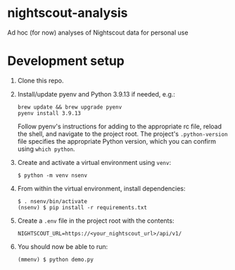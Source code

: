 # nightscout-analysis

Ad hoc (for now) analyses of Nightscout data for personal use


# Development setup

1. Clone this repo. 

1. Install/update pyenv and Python 3.9.13 if needed, e.g.:

   ```
   brew update && brew upgrade pyenv
   pyenv install 3.9.13
   ```

   Follow pyenv's instructions for adding to the appropriate rc file, reload the 
   shell, and navigate to the project root. The project's `.python-version` file 
   specifies the appropriate Python version, which you can confirm using `which python`.

1. Create and activate a virtual environment using `venv`:

   ```commandline
   $ python -m venv nsenv
   ```

1. From within the virtual environment, install dependencies:
 
   ```commandline
   $ . nsenv/bin/activate
   (nsenv) $ pip install -r requirements.txt
   ```

1. Create a `.env` file in the project root with the contents:

   ```commandline
   NIGHTSCOUT_URL=https://<your_nightscout_url>/api/v1/
   ```

1. You should now be able to run:

   ```commandline
   (mmenv) $ python demo.py
   ```

